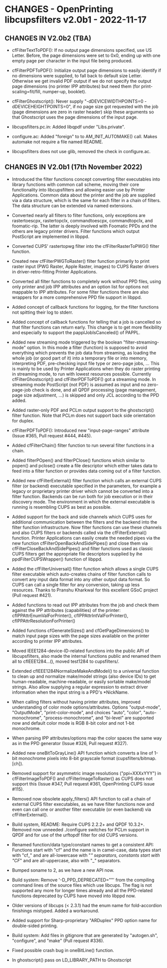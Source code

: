 # CHANGES - OpenPrinting libcupsfilters v2.0b1 - 2022-11-17

## CHANGES IN V2.0b2 (TBA)

- cfFilterTextToPDF(): If no output page dimensions specified, use US
  Letter. Before, the page dimensions were set to 0x0, ending up with
  one empty page per character in the input file being produced.

- cfFilterPDFToPDF(): Initialize output page dimensions to easily
  identify if no dimensions were supplied, to fall back to default
  size Letter.  Otherwise we get invalid PDF output if we do not
  specify the output page dimensions (no printer IPP attributes) but
  need them (for print-scaling=fit/fill, numper-up, booklet).

- cfFilterGhostscript(): Never supply "-dDEVICEWIDTHPOINTS=0
  -dDEVICEHEIGHTPOINTS=0", if no page size got requested with the job
  (page dimensions are zero in raster header) skip these arguments so
  that Ghostscript uses the page dimensions of the input page.

- libcupsfilters.pc.in: Added libqpdf under "Libs.private".

- configure.ac: Added "foreign" to to AM_INIT_AUTOMAKE() call. Makes
  automake not require a file named README.

- libcupsfilters does not use glib, removed the check in configure.ac.

## CHANGES IN V2.0b1 (17th November 2022)

- Introduced the filter functions concept converting filter
  executables into library functions with common call scheme, moving
  their core functionality into libcupsfilters and allowing easier use
  by Printer Applications. Common data about the printer and the job
  are supplied via a data structure, which is the same for each filter
  in a chain of filters. The data structure can be extended via named
  extensions.

- Converted nearly all filters to filter functions, only exceptions
  are rastertoescpx, rastertopclx, commandtoescpx, commandtopclx, and
  foomatic-rip. The latter is deeply involved with Foomatic PPDs and
  the others are legacy printer drivers. Filter functions which
  output PostScript are implemented in libppd.

- Converted CUPS' rastertopwg filter into the cfFilterRasterToPWG()
  filter function.

- Created new cfFilterPWGToRaster() filter function primarily to print
  raster input (PWG Raster, Apple Raster, images) to CUPS Raster
  drivers in driver-retro-fitting Printer Applications.

- Converted all filter functions to completely work without PPD files,
  using only printer and job IPP attributes and an option list for
  options not mappable to IPP attributes. For some filter functions
  there are also wrappers for a more comprehensive PPD file support in
  libppd.

- Added concept of callback functions for logging, for the filter
  functions not spitting their log to stderr.

- Added concept of callback functions for telling that a job is
  cancelled so that filter functions can return early. This change is
  to get more flexibility and especially to support the
  papplJobIsCanceled() of PAPPL.

- Added new streaming mode triggered by the boolean
  "filter-streaming-mode" option. In this mode a filter (function) is
  supposed to avoid everything which prevents the job data from
  streaming, as loading the whole job (or good part of it) into a
  temporary file or into memory, interpreting PDF, pre-checking input
  file type or zero-page jobs, ... This is mainly to be used by
  Printer Applications when they do raster printing in streaming mode,
  to run with lowest resources possible. Currently
  cfFilterGhostscript() and cfFilterPDFToPDF() got a streaming
  mode. In streaming mode PostScript (not PDF) is assumed as input and
  no zero-page-job check is done, and all QPDF processing (page
  management, page size adjustment, ...) is skipped and only JCL
  according to the PPD added.

- Added raster-only PDF and PCLm output support to the ghostscript()
  filter function. Note that PCLm does not support back side
  orientation for duplex.

- cfFilterPDFToPDF(): Introduced new "input-page-ranges" attribute
  (Issue #365, Pull request #444, #445).

- Added cfFilterChain() filter function to run several filter
  functions in a chain.

- Added filterPOpen() and filterPClose() functions which similar to
  popen() and pclose() create a file descriptor which either takes
  data to feed into a filter function or provides data coming out of a
  filter function.

- Added new cfFilterExternal() filter function which calls an external
  CUPS filter (or backend) executable specified in the parameters, for
  example a legacy or proprietary printer driver which cannot be
  converted into a filter function. Backends can be run both for job
  execution or in their discovery mode. The environment in which the
  external executable is running is resembling CUPS as best as
  possible.

- Added support for the back and side channels which CUPS uses for
  additional communication between the filters and the backend into
  the filter function infrastructure. Now filter functions can use
  these channels and also CUPS filters or backends called via the
  cfFilterExternal() function. Printer Applications can easily create
  the needed pipes via the new function cfFilterOpenBackAndSidePipes()
  and close them via cfFilterCloseBackAndSidePipes() and filter
  functions used as classic CUPS filters get the appropriate file
  descriptors supplied by ihe ppdFilterCUPSWrapper() function of
  libppd.

- Added the cfFilterUniversal() filter function which allows a single
  CUPS filter executable which auto-creates chains of filter function
  calls to convert any input data format into any other output data
  format. So CUPS can call a single filter for any conversion, taking
  up less resources. Thanks to Pranshu Kharkwal for this excellent
  GSoC project (Pull request #421).

- Added functions to read out IPP attributes from the job and check
  them against the IPP attributes (capabilities) of the printer:
  cfIPPAttrEnumValForPrinter(), cfIPPAttrIntValForPrinter(),
  cfIPPAttrResolutionForPrinter()

- Added functions cfGenerateSizes() and cfGetPageDimensions() to match
  input page sizes with the page sizes available on the printer
  according to printer IPP attributes.

- Moved IEEE1284-device-ID-related functions into the public API of
  libcupsfilters, also made the internal functions public and renamed
  them all to cfIEEE1284...(), moved test1284 to cupsfilters/.

- Extended cfIEEE1284NormalizeMakeAndModel() to a universal function
  to clean up and normalize make/model strings (also device IDs) to
  get human-readable, machine-readable, or easily sortable make/model
  strings. Also allow supplying a regular expression to extract driver
  information when the input string is a PPD's *NickName.

- When calling filters without having printer attributes, improved
  understanding of color mode options/attributes. Options
  "output-mode", "OutputMode", "print-color-mode", and choices "auto",
  "color", "auto-monochrome", "process-monochrome", and "bi-level" are
  supported now and default color mode is RGB 8-bit color and not
  1-bit monochrome.

- When parsing IPP attributes/options map the color spaces the same
  way as in the PPD generator (Issue #326, Pull request #327).

- Added new oneBitToGrayLine() API function which converts a line of
  1-bit monochrome pixels into 8-bit grayscale format
  (cupsfilters/bitmap.[ch]).

- Removed support for asymmetric image resolutions ("ppi=XXXxYYY") in
  cfFilterImageToPDF() and cfFilterImageToRaster() as CUPS does not
  support this (Issue #347, Pull request #361, OpenPrinting CUPS issue
  #115).

- Removed now obsolete apply_filters() API function to call a chain of
  external CUPS filter executables, as we have filter functions now
  and even can call one or another filter executable (or even backend)
  via cfFilterExternal().

- Build system, README: Require CUPS 2.2.2+ and QPDF 10.3.2+.  Removed
  now unneeded ./configure switches for PCLm support in QPDF and for
  use of the urftopdf filter for old CUPS versions.

- Renamed function/data type/constant names to get a consistent API:
  Functions start with "cf" and the name is in camel-case, data types
  start with "cf_" and are all-lowercase with "_" separators,
  constants start with "CF_" and are all-uppercase, also with "_"
  separators.

- Bumped soname to 2, as we have a new API now.

- Build system: Remove '-D_PPD_DEPRECATED=""' from the compiling
  command lines of the source files which use libcups. The flag is not
  supported any more for longer times already and all the PPD-related
  functions deprecated by CUPS have moved into libppd now.

- Older versions of libcups (< 2.3.1) had the enum name for
  fold-accordion finishings mistyped.  Added a workaround.

- Added support for Sharp-proprietary "ARDuplex" PPD option name for
  double-sided printing.

- Build system: Add files in gitignore that are generated by
  "autogen.sh", "configure", and "make" (Pull request #336).

- Fixed possible crash bug in oneBitLine() function.

- In ghostscript() pass on LD_LIBRARY_PATH to Ghostscript
